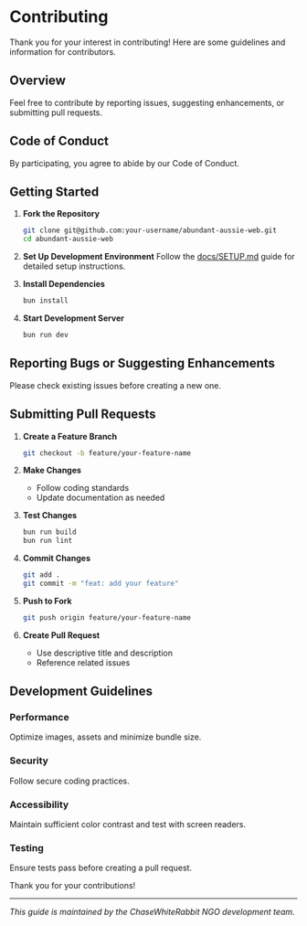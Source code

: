 # Contributing

Thank you for your interest in contributing! Here are some guidelines and information for contributors.

## Overview
Feel free to contribute by reporting issues, suggesting enhancements, or submitting pull requests.

## Code of Conduct
By participating, you agree to abide by our Code of Conduct.

## Getting Started

1. **Fork the Repository**
   ```bash
   git clone git@github.com:your-username/abundant-aussie-web.git
   cd abundant-aussie-web
   ```

2. **Set Up Development Environment**
   Follow the [docs/SETUP.md](./docs/SETUP.md) guide for detailed setup instructions.

3. **Install Dependencies**
   ```bash
   bun install
   ```

4. **Start Development Server**
   ```bash
   bun run dev
   ```

## Reporting Bugs or Suggesting Enhancements
Please check existing issues before creating a new one.

## Submitting Pull Requests

1. **Create a Feature Branch**
   ```bash
   git checkout -b feature/your-feature-name
   ```

2. **Make Changes**
   - Follow coding standards
   - Update documentation as needed

3. **Test Changes**
   ```bash
   bun run build
   bun run lint
   ```

4. **Commit Changes**
   ```bash
   git add .
   git commit -m "feat: add your feature"
   ```

5. **Push to Fork**
   ```bash
   git push origin feature/your-feature-name
   ```

6. **Create Pull Request**
   - Use descriptive title and description
   - Reference related issues

## Development Guidelines

### Performance
Optimize images, assets and minimize bundle size.

### Security
Follow secure coding practices.

### Accessibility
Maintain sufficient color contrast and test with screen readers.

### Testing
Ensure tests pass before creating a pull request.

Thank you for your contributions!

---

*This guide is maintained by the ChaseWhiteRabbit NGO development team.*
